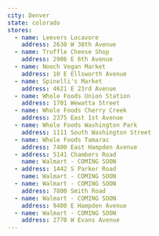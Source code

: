 ```yaml
---
city: Denver
state: colorado
stores:
  - name: Leevers Locavore
    address: 2630 W 38th Avenue
  - name: Truffle Cheese Shop
    address: 2906 E 6th Avenue
  - name: Nooch Vegan Market
    address: 10 E Ellsworth Avenue
  - name: Spinelli's Market
    address: 4621 E 23rd Avenue
  - name: Whole Foods Union Station
    address: 1701 Wewatta Street
  - name: Whole Foods Cherry Creek
    address: 2375 East 1st Avenue
  - name: Whole Foods Washington Park
    address: 1111 South Washington Street
  - name: Whole Foods Tamarac
    address: 7400 East Hampden Avenue
  - address: 5141 Chambers Road
    name: Walmart - COMING SOON
  - address: 1442 S Parker Road
    name: Walmart - COMING SOON
  - name: Walmart - COMING SOON
    address: 7800 Smith Road
  - name: Walmart - COMING SOON
    address: 9400 E Hampden Avenue
  - name: Walmart - COMING SOON
    address: 2770 W Evans Avenue
---
```

